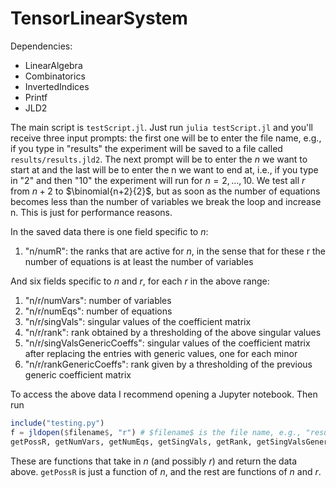 # TensorLinearSystem

Dependencies:
* LinearAlgebra
* Combinatorics
* InvertedIndices
* Printf
* JLD2

The main script is `testScript.jl`.  Just run `julia testScript.jl` and you'll receive three input prompts: the first one will be to enter the file name, e.g., if you type in "results" the experiment will be saved to a file called `results/results.jld2`.  The next prompt will be to enter the $n$ we want to start at and the last will be to enter the n we want to end at, i.e., if you type in "2" and then "10" the experiment will run for $n=2,...,10$.  We test all $r$ from $n+2$ to $\binomial{n+2}{2}$, but as soon as the number of equations becomes less than the number of variables we break the loop and increase n.  This is just for performance reasons.

In the saved data there is one field specific to $n$:
1) "n/numR": the ranks that are active for $n$, in the sense that for these r the number of equations is at least the number of variables

And six fields specific to $n$ and $r$, for each $r$ in the above range:
1) "n/r/numVars": number of variables
2) "n/r/numEqs": number of equations
3) "n/r/singVals": singular values of the coefficient matrix
4) "n/r/rank": rank obtained by a thresholding of the above singular values
5) "n/r/singValsGenericCoeffs": singular values of the coefficient matrix after replacing the entries with generic values, one for each minor
6) "n/r/rankGenericCoeffs": rank given by a thresholding of the previous generic coefficient matrix

To access the above data I recommend opening a Jupyter notebook.  Then run
```julia
include("testing.py")
f = jldopen($filename$, "r") # $filename$ is the file name, e.g., "results/results.jld2"
getPossR, getNumVars, getNumEqs, getSingVals, getRank, getSingValsGenericCoeffs, getRankGenericCoeffs = makeStats(f)
```
These are functions that take in $n$ (and possibly $r$) and return the data above.  `getPossR` is just a function of $n$, and the rest are functions of $n$ and $r$.
